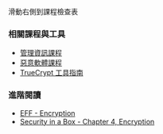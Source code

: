 [Title]: # (現在怎樣?)
[Order]: # (5)

滑動右側到課程檢查表

### 相關課程與工具
* [管理資訊課程](umbrella://lesson/managing-information)
* [惡意軟體課程](umbrella://lesson/malware)
* [TrueCrypt 工具指南](umbrella://lesson/truecrypt)

### 進階閱讀
* [EFF - Encryption](https://ssd.eff.org/en/module/what-encryption)
* [Security in a Box - Chapter 4, Encryption](https://securityinabox.org/chapter-4)
